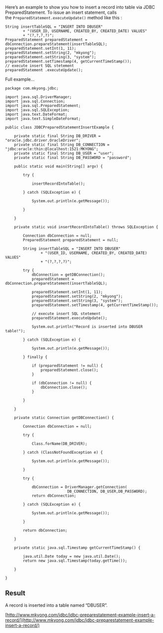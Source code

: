 Here’s an example to show you how to insert a record into table via JDBC PreparedStatement. To issue an insert statement, calls the `PreparedStatement.executeUpdate()` method like this :

    String insertTableSQL = "INSERT INTO DBUSER"
    		+ "(USER_ID, USERNAME, CREATED_BY, CREATED_DATE) VALUES"
    		+ "(?,?,?,?)";
    PreparedStatement preparedStatement = dbConnection.prepareStatement(insertTableSQL);
    preparedStatement.setInt(1, 11);
    preparedStatement.setString(2, "mkyong");
    preparedStatement.setString(3, "system");
    preparedStatement.setTimestamp(4, getCurrentTimeStamp());
    // execute insert SQL stetement
    preparedStatement .executeUpdate();

Full example…

    package com.mkyong.jdbc;

    import java.sql.DriverManager;
    import java.sql.Connection;
    import java.sql.PreparedStatement;
    import java.sql.SQLException;
    import java.text.DateFormat;
    import java.text.SimpleDateFormat;

    public class JDBCPreparedStatementInsertExample {

    	private static final String DB_DRIVER = "oracle.jdbc.driver.OracleDriver";
    	private static final String DB_CONNECTION = "jdbc:oracle:thin:@localhost:1521:MKYONG";
    	private static final String DB_USER = "user";
    	private static final String DB_PASSWORD = "password";

    	public static void main(String[] argv) {

    		try {

    			insertRecordIntoTable();

    		} catch (SQLException e) {

    			System.out.println(e.getMessage());

    		}

    	}

    	private static void insertRecordIntoTable() throws SQLException {

    		Connection dbConnection = null;
    		PreparedStatement preparedStatement = null;

    		String insertTableSQL = "INSERT INTO DBUSER"
    				+ "(USER_ID, USERNAME, CREATED_BY, CREATED_DATE) VALUES"
    				+ "(?,?,?,?)";

    		try {
    			dbConnection = getDBConnection();
    			preparedStatement = dbConnection.prepareStatement(insertTableSQL);

    			preparedStatement.setInt(1, 11);
    			preparedStatement.setString(2, "mkyong");
    			preparedStatement.setString(3, "system");
    			preparedStatement.setTimestamp(4, getCurrentTimeStamp());

    			// execute insert SQL stetement
    			preparedStatement.executeUpdate();

    			System.out.println("Record is inserted into DBUSER table!");

    		} catch (SQLException e) {

    			System.out.println(e.getMessage());

    		} finally {

    			if (preparedStatement != null) {
    				preparedStatement.close();
    			}

    			if (dbConnection != null) {
    				dbConnection.close();
    			}

    		}

    	}

    	private static Connection getDBConnection() {

    		Connection dbConnection = null;

    		try {

    			Class.forName(DB_DRIVER);

    		} catch (ClassNotFoundException e) {

    			System.out.println(e.getMessage());

    		}

    		try {

    			dbConnection = DriverManager.getConnection(
                                DB_CONNECTION, DB_USER,DB_PASSWORD);
    			return dbConnection;

    		} catch (SQLException e) {

    			System.out.println(e.getMessage());

    		}

    		return dbConnection;

    	}

    	private static java.sql.Timestamp getCurrentTimeStamp() {

    		java.util.Date today = new java.util.Date();
    		return new java.sql.Timestamp(today.getTime());

    	}

    }

## Result

A record is inserted into a table named “DBUSER”.

[http://www.mkyong.com/jdbc/jdbc-preparestatement-example-insert-a-record/](http://www.mkyong.com/jdbc/jdbc-preparestatement-example-insert-a-record/)
